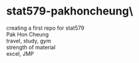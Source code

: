 # stat579-pakhoncheung\
creating a first repo for stat579\
Pak Hon Cheung\
travel, study, gym\
strength of material\
excel, JMP
